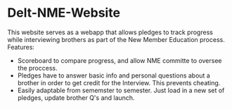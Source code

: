 # Delt-NME-Website
This website serves as a webapp that allows pledges to track progress while interviewing brothers as part
of the New Member Education process.    
Features:  
-  Scoreboard to compare progress, and allow NME committe to oversee the proccess.  
-  Pledges have to answer basic info and personal questions about a brother in order to get credit for the Interview. This prevents cheating.  
-  Easily adaptable from sememster to semester. Just load in a new set of pledges, update brother Q's and launch.  
